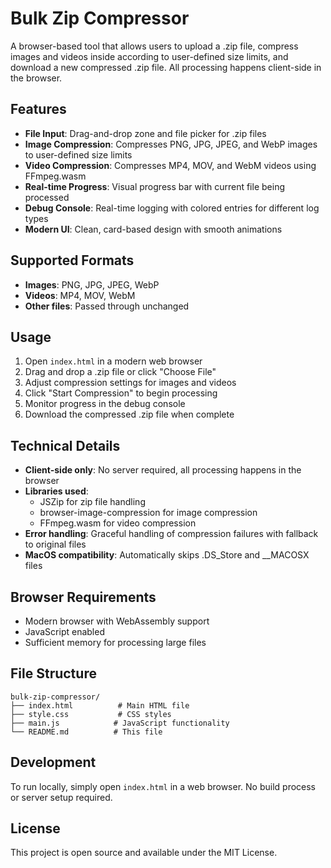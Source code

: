 # Bulk Zip Compressor

A browser-based tool that allows users to upload a .zip file, compress images and videos inside according to user-defined size limits, and download a new compressed .zip file. All processing happens client-side in the browser.

## Features

- **File Input**: Drag-and-drop zone and file picker for .zip files
- **Image Compression**: Compresses PNG, JPG, JPEG, and WebP images to user-defined size limits
- **Video Compression**: Compresses MP4, MOV, and WebM videos using FFmpeg.wasm
- **Real-time Progress**: Visual progress bar with current file being processed
- **Debug Console**: Real-time logging with colored entries for different log types
- **Modern UI**: Clean, card-based design with smooth animations

## Supported Formats

- **Images**: PNG, JPG, JPEG, WebP
- **Videos**: MP4, MOV, WebM
- **Other files**: Passed through unchanged

## Usage

1. Open `index.html` in a modern web browser
2. Drag and drop a .zip file or click "Choose File"
3. Adjust compression settings for images and videos
4. Click "Start Compression" to begin processing
5. Monitor progress in the debug console
6. Download the compressed .zip file when complete

## Technical Details

- **Client-side only**: No server required, all processing happens in the browser
- **Libraries used**:
  - JSZip for zip file handling
  - browser-image-compression for image compression
  - FFmpeg.wasm for video compression
- **Error handling**: Graceful handling of compression failures with fallback to original files
- **MacOS compatibility**: Automatically skips .DS_Store and __MACOSX files

## Browser Requirements

- Modern browser with WebAssembly support
- JavaScript enabled
- Sufficient memory for processing large files

## File Structure

```
bulk-zip-compressor/
├── index.html          # Main HTML file
├── style.css           # CSS styles
├── main.js            # JavaScript functionality
└── README.md          # This file
```

## Development

To run locally, simply open `index.html` in a web browser. No build process or server setup required.

## License

This project is open source and available under the MIT License.
